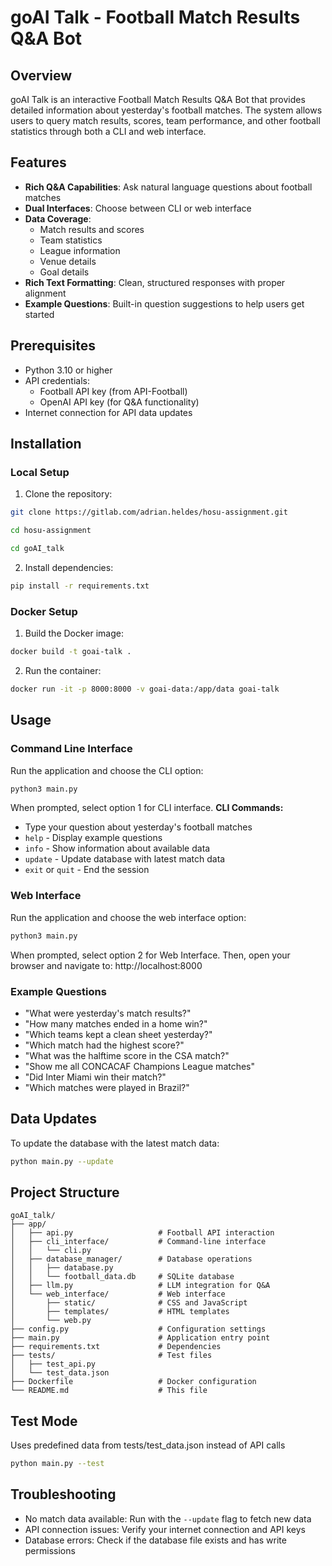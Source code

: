 # goAI Talk - Football Match Results Q&A Bot
## Overview
goAI Talk is an interactive Football Match Results Q&A Bot that provides detailed information about yesterday's football matches. The system allows users to query match results, scores, team performance, and other football statistics through both a CLI and web interface.
## Features
- **Rich Q&A Capabilities**: Ask natural language questions about football matches
- **Dual Interfaces**: Choose between CLI or web interface
- **Data Coverage**:
	- Match results and scores
	- Team statistics
	- League information
	- Venue details
	- Goal details
- **Rich Text Formatting**: Clean, structured responses with proper alignment
- **Example Questions**: Built-in question suggestions to help users get started
## Prerequisites
- Python 3.10 or higher
- API credentials:
	- Football API key (from API-Football)
	- OpenAI API key (for Q&A functionality)
- Internet connection for API data updates
## Installation
### Local Setup
1. Clone the repository:
```bash
git clone https://gitlab.com/adrian.heldes/hosu-assignment.git
```
```bash
cd hosu-assignment
```
```bash
cd goAI_talk
```
2. Install dependencies:
```bash
pip install -r requirements.txt
```
### Docker Setup
1. Build the Docker image:
```bash
docker build -t goai-talk .
```
2. Run the container:
```bash
docker run -it -p 8000:8000 -v goai-data:/app/data goai-talk
```
## Usage
### Command Line Interface
Run the application and choose the CLI option:
```bash
python3 main.py
```
When prompted, select option 1 for CLI interface.
**CLI Commands:**
- Type your question about yesterday's football matches
- `help` - Display example questions
- `info` - Show information about available data
- `update` - Update database with latest match data
- `exit` or `quit` - End the session
### Web Interface
Run the application and choose the web interface option:
```bash
python3 main.py
```
When prompted, select option 2 for Web Interface.
Then, open your browser and navigate to:
http://localhost:8000
### Example Questions
- "What were yesterday's match results?"
- "How many matches ended in a home win?"
- "Which teams kept a clean sheet yesterday?"
- "Which match had the highest score?"
- "What was the halftime score in the CSA match?"
- "Show me all CONCACAF Champions League matches"
- "Did Inter Miami win their match?"
- "Which matches were played in Brazil?"
## Data Updates
To update the database with the latest match data:
```bash
python main.py --update
```
## Project Structure
```code
goAI_talk/
├── app/
│   ├── api.py                   # Football API interaction
│   ├── cli_interface/           # Command-line interface
│   │   └── cli.py
│   ├── database_manager/        # Database operations
│   │   ├── database.py
│   │   └── football_data.db     # SQLite database
│   ├── llm.py                   # LLM integration for Q&A
│   └── web_interface/           # Web interface
│       ├── static/              # CSS and JavaScript
│       ├── templates/           # HTML templates
│       └── web.py
├── config.py                    # Configuration settings
├── main.py                      # Application entry point
├── requirements.txt             # Dependencies
├── tests/                       # Test files
│   ├── test_api.py
│   └── test_data.json
├── Dockerfile                   # Docker configuration
└── README.md                    # This file
```
## Test Mode
Uses predefined data from tests/test_data.json instead of API calls
```bash
python main.py --test
```
## Troubleshooting
- No match data available: Run with the `--update` flag to fetch new data
- API connection issues: Verify your internet connection and API keys
- Database errors: Check if the database file exists and has write permissions
